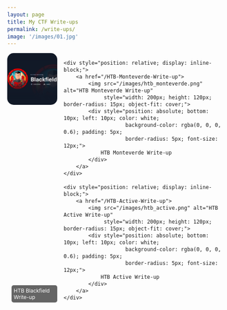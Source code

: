 ```yaml
---
layout: page
title: My CTF Write-ups
permalink: /write-ups/
image: '/images/01.jpg'
---
```


<div style="display: flex; justify-content: center; gap: 15px;">
    <div style="position: relative; display: inline-block;">
        <a href="/HTB-Blackfield-Write-up">
            <img src="/images/htb_blackfield.png" alt="HTB Blackfield Write-up" 
                 style="width: 200px; height: 120px; border-radius: 15px; object-fit: cover;">
            <div style="position: absolute; bottom: 10px; left: 10px; color: white; 
                        background-color: rgba(0, 0, 0, 0.6); padding: 5px; 
                        border-radius: 5px; font-size: 12px;">
                HTB Blackfield Write-up
            </div>
        </a>
    </div>

    <div style="position: relative; display: inline-block;">
        <a href="/HTB-Monteverde-Write-up">
            <img src="/images/htb_monteverde.png" alt="HTB Monteverde Write-up" 
                 style="width: 200px; height: 120px; border-radius: 15px; object-fit: cover;">
            <div style="position: absolute; bottom: 10px; left: 10px; color: white; 
                        background-color: rgba(0, 0, 0, 0.6); padding: 5px; 
                        border-radius: 5px; font-size: 12px;">
                HTB Monteverde Write-up
            </div>
        </a>
    </div>

    <div style="position: relative; display: inline-block;">
        <a href="/HTB-Active-Write-up">
            <img src="/images/htb_active.png" alt="HTB Active Write-up" 
                 style="width: 200px; height: 120px; border-radius: 15px; object-fit: cover;">
            <div style="position: absolute; bottom: 10px; left: 10px; color: white; 
                        background-color: rgba(0, 0, 0, 0.6); padding: 5px; 
                        border-radius: 5px; font-size: 12px;">
                HTB Active Write-up
            </div>
        </a>
    </div>
</div>


